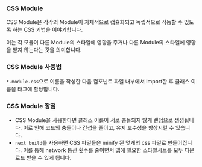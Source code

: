 ### CSS Module

CSS Module은 각각의 Module이 자체적으로 캡슐화되고 독립적으로 작동할 수 있도록 하는 CSS 기법을 이야기합니다.

이는 각 모듈이 다른 Module의 스타일에 영향을 주거나 다른 Module의 스타일에 영향을 받지 않는다는 것을 의미합니다.
### CSS Module 사용법

`*.module.css`으로 이름을 작성한 다음 컴포넌트 파일 내부에서 import한 후 클래스 이름을 태그에 할당합니다. 

### CSS Module 장점

- CSS Module을 사용한다면 클래스 이름이 서로 충돌되지 않게 랜덤으로 생성됩니다.
  이로 인해 코드의 충돌이나 간섭을 줄이고, 유지 보수성을 향상시킬 수 있습니다.
- `next build`를 사용하면 CSS 파일들은 minify 된 몇개의 css 파일로 만들어집니다. 
  이를 통해 network 통신 횟수를 줄이면서 앱에 필요한 스타일시트를 모두 다운로드 받을 수 있게 됩니다.